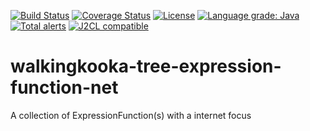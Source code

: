 [![Build Status](https://github.com/mP1/walkingkooka-tree-expression-function-net/actions/workflows/build.yaml/badge.svg)](https://github.com/mP1/walkingkooka-tree-expression-function-net/actions/workflows/build.yaml/badge.svg)
[![Coverage Status](https://coveralls.io/repos/github/mP1/walkingkooka-tree-expression-function-net/badge.svg?branch=master)](https://coveralls.io/github/mP1/walkingkooka-tree-expression-function-net?branch=master)
[![License](https://img.shields.io/badge/License-Apache%202.0-blue.svg)](https://opensource.org/licenses/Apache-2.0)
[![Language grade: Java](https://img.shields.io/lgtm/grade/java/g/mP1/walkingkooka-tree-expression-function-net.svg?logo=lgtm&logoWidth=18)](https://lgtm.com/projects/g/mP1/walkingkooka-tree-expression-function-net/context:java)
[![Total alerts](https://img.shields.io/lgtm/alerts/g/mP1/walkingkooka-tree-expression-function-net.svg?logo=lgtm&logoWidth=18)](https://lgtm.com/projects/g/mP1/walkingkooka-tree-expression-function-net/alerts/)
[![J2CL compatible](https://img.shields.io/badge/J2CL-compatible-brightgreen.svg)](https://github.com/mP1/j2cl-central)

# walkingkooka-tree-expression-function-net
A collection of ExpressionFunction(s) with a internet focus
